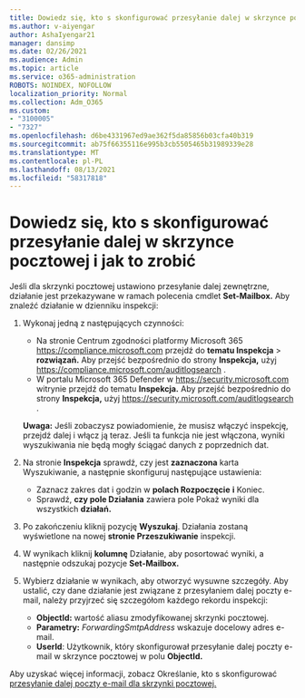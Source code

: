 ```yaml
---
title: Dowiedz się, kto s skonfigurować przesyłanie dalej w skrzynce pocztowej i jak to zrobić
ms.author: v-aiyengar
author: AshaIyengar21
manager: dansimp
ms.date: 02/26/2021
ms.audience: Admin
ms.topic: article
ms.service: o365-administration
ROBOTS: NOINDEX, NOFOLLOW
localization_priority: Normal
ms.collection: Adm_O365
ms.custom:
- "3100005"
- "7327"
ms.openlocfilehash: d6be4331967ed9ae362f5da85856b03cfa40b319
ms.sourcegitcommit: ab75f66355116e995b3cb5505465b31989339e28
ms.translationtype: MT
ms.contentlocale: pl-PL
ms.lasthandoff: 08/13/2021
ms.locfileid: "58317818"
---
```

# <a name="find-out-who-set-up-forwarding-on-a-mailbox-and-how"></a>Dowiedz się, kto s skonfigurować przesyłanie dalej w skrzynce pocztowej i jak to zrobić

Jeśli dla skrzynki pocztowej ustawiono przesyłanie dalej zewnętrzne, działanie jest przekazywane w ramach polecenia cmdlet **Set-Mailbox.** Aby znaleźć działanie w dzienniku inspekcji:

1. Wykonaj jedną z następujących czynności:
   - Na stronie Centrum zgodności platformy Microsoft 365 <https://compliance.microsoft.com> przejdź do **tematu Inspekcja** \> **rozwiązań.** Aby przejść bezpośrednio do strony **Inspekcja,** użyj <https://compliance.microsoft.com/auditlogsearch> .
   - W portalu Microsoft 365 Defender w <https://security.microsoft.com> witrynie przejdź do tematu **Inspekcja.** Aby przejść bezpośrednio do strony **Inspekcja,** użyj <https://security.microsoft.com/auditlogsearch> .

   **Uwaga:** Jeśli zobaczysz powiadomienie, że musisz włączyć inspekcję, przejdź dalej i włącz ją teraz. Jeśli ta funkcja nie jest włączona, wyniki wyszukiwania nie będą mogły ściągać danych z poprzednich dat.

2. Na stronie **Inspekcja** sprawdź, czy jest **zaznaczona** karta Wyszukiwanie, a następnie skonfiguruj następujące ustawienia:
   - Zaznacz zakres dat i godzin w **polach Rozpoczęcie** **i** Koniec.
   - Sprawdź, **czy pole Działania** zawiera pole Pokaż wyniki dla wszystkich **działań.**

3. Po zakończeniu kliknij pozycję **Wyszukaj**. Działania zostaną wyświetlone na nowej **stronie Przeszukiwanie** inspekcji.

4. W wynikach kliknij **kolumnę** Działanie, aby posortować wyniki, a następnie odszukaj pozycje **Set-Mailbox.**

5. Wybierz działanie w wynikach, aby otworzyć wysuwne szczegóły. Aby ustalić, czy dane działanie jest związane z przesyłaniem dalej poczty e-mail, należy przyjrzeć się szczegółom każdego rekordu inspekcji:
   - **ObjectId:** wartość aliasu zmodyfikowanej skrzynki pocztowej.
   - **Parametry:** _ForwardingSmtpAddress_ wskazuje docelowy adres e-mail.
   - **UserId**: Użytkownik, który skonfigurował przesyłanie dalej poczty e-mail w skrzynce pocztowej w polu **ObjectId.**

Aby uzyskać więcej informacji, zobacz Określanie, kto s skonfigurować [przesyłanie dalej poczty e-mail dla skrzynki pocztowej.](https://docs.microsoft.com/microsoft-365/compliance/auditing-troubleshooting-scenarios#determine-who-set-up-email-forwarding-for-a-mailbox)
